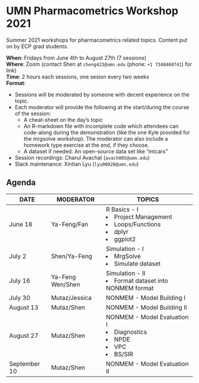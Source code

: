 # UMN Pharmacometrics Workshop 2021
Summer 2021 workshops for pharmacometrics related topics. Content put on by ECP grad students.

**When**: Fridays from June 4th to August 27th (7 sessions)<br>
**Where**: Zoom (contact Shen at `cheng423@umn.edu` (phone: `+1 7348460741`) for link)<br>
**Time**: 2 hours each sessions, one sesion every two weeks<br>
**Format**:
- Sessions will be moderated by someone with decent experience on the topic.
- Each moderator will provide the following at the start/during the course of the session:
	- A cheat-sheet on the day’s topic
	- An R-markdown file with incomplete code which attendees can code-along during the demonstration (like the one Kyle provided for the mrgsolve workshop). The moderator can also include a homework type exercise at the end, if they choose.
	- A dataset if needed. An open-source data set like “mtcars”
- Session recordings: Charul Avachat (`avach005@umn.edu`)
- Slack maintenance: Xintian Lyu (`lyu00028@umn.edu`)

## Agenda
|DATE|MODERATOR|TOPICS|
|--|--|--|
|June 18|Ya-Feng/Fan|R Basics - I <li>Project Management</li> <li>Loops/Functions</li>  <li>dplyr</li> <li>ggplot2</li>|
|July 2|Shen/Ya-Feng|Simulation - I <li>MrgSolve</li><li>Simulate dataset</li>|
|July 16|Ya-Feng Wen/Shen|Simulation - II <li>Format dataset into NONMEM format</li>|
|July 30|Mutaz/Jessica |NONMEM - Model Building I|
|August 13| Mutaz/Shen |NONMEM - Model Building II|<li>covariate selctions:scm,...</li>|
|August 27| Mutaz/Shen |NONMEM - Model Evaluation I <li>Diagnostics</li><li>NPDE</li><li>VPC</li><li>BS/SIR</li>| 
|September 10| Mutaz/Shen |NONMEM - Model Evaluation II|

